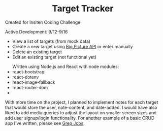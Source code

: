 <html>
    <h1 style="text-align: center">Target Tracker</h1>
    <p>Created for Insiten Coding Challenge</p>
    <p>Active Development: 9/12-9/16</p>
    <ul>
        <li>View a list of targets (from mock data)</li>
        <li>Create a new target using <a href="https://bigpicture.io/docs/api/#introduction">Big Picture API</a> or enter manually</li>
        <li>Delete an existing target</li>
        <li>Edit an existing target (not functional yet)</li>
    </ul>
    <ul>Written using Node.js and React with node modules:
        <li>react-bootstrap</li>
        <li>react-dotenv</li>
        <li>react-image-fallback</li>
        <li>react-router-dom</li>
        <li></li>
    </ul>
    <p>With more time on the project, I planned to implement notes for each target that would store the user, note-content, and date-added. I would have also liked to add media queries to adjust the layout on smaller screen sizes and add user signup/login functionality. For another example of a basic CRUD app I've written, please see <a href="https://github.com/natelee3/grep-jobs">Grep Jobs</a>.</p>
</html>



